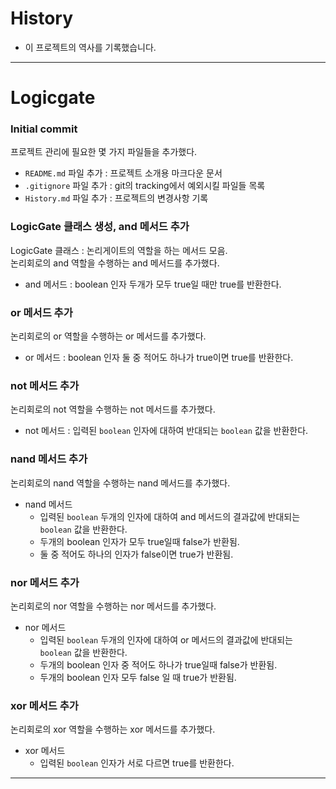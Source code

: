 
# History

- 이 프로젝트의 역사를 기록했습니다.

---

# Logicgate

### Initial commit

프로젝트 관리에 필요한 몇 가지 파일들을 추가했다.

- `README.md` 파일 추가 : 프로젝트 소개용 마크다운 문서
- `.gitignore` 파일 추가 : git의 tracking에서 예외시킬 파일들 목록
- `History.md` 파일 추가 : 프로젝트의 변경사항 기록

### LogicGate 클래스 생성, and 메서드 추가

LogicGate 클래스 : 논리게이트의 역할을 하는 메서드 모음.  
논리회로의 and 역할을 수행하는 and 메서드를 추가했다.

- and 메서드 : boolean 인자 두개가 모두 true일 때만 true를 반환한다.

### or 메서드 추가  

논리회로의 or 역할을 수행하는 or 메서드를 추가했다.  

- or 메서드 : boolean 인자 둘 중 적어도 하나가 true이면 true를 반환한다.

### not 메서드 추가

논리회로의 not 역할을 수행하는 not 메서드를 추가했다.

- not 메서드 : 입력된 `boolean` 인자에 대하여 반대되는 `boolean` 값을 반환한다.

### nand 메서드 추가

논리회로의 nand 역할을 수행하는 nand 메서드를 추가했다.  

- nand 메서드
    - 입력된 `boolean` 두개의 인자에 대하여 and 메서드의 결과값에 반대되는 `boolean` 값을 반환한다.
    - 두개의 boolean 인자가 모두 true일때 false가 반환됨.
    - 둘 중 적어도 하나의 인자가 false이면 true가 반환됨.

### nor 메서드 추가  

논리회로의 nor 역할을 수행하는 nor 메서드를 추가했다.  

- nor 메서드
  - 입력된 `boolean` 두개의 인자에 대하여 or 메서드의 결과값에 반대되는 `boolean` 값을 반환한다.
  - 두개의 boolean 인자 중 적어도 하나가 true일때 false가 반환됨.
  - 두개의 boolean 인자 모두 false 일 때 true가 반환됨.

### xor 메서드 추가

논리회로의 xor 역할을 수행하는 xor 메서드를 추가했다.  

- xor 메서드
  - 입력된 `boolean` 인자가 서로 다르면 true를 반환한다.

---